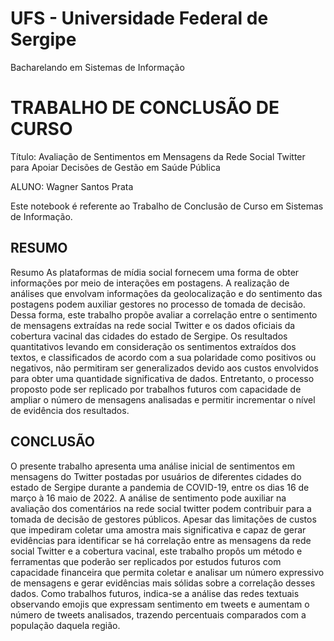 
# UFS - Universidade Federal de Sergipe
Bacharelando em Sistemas de Informação

# TRABALHO DE CONCLUSÃO DE CURSO
Título: Avaliação de Sentimentos em Mensagens da Rede Social Twitter para Apoiar Decisões de Gestão em Saúde Pública

ALUNO: Wagner Santos Prata

Este notebook é referente ao Trabalho de Conclusão de Curso em Sistemas de Informação.

## RESUMO
Resumo
As plataformas de mídia social fornecem uma forma de obter informações por meio de interações em postagens. A realização de análises que envolvam informações da geolocalização e do sentimento das postagens podem auxiliar gestores no processo de tomada de decisão. Dessa forma, este trabalho propõe avaliar a correlação entre o sentimento de mensagens extraídas na rede social Twitter e os dados oficiais da cobertura vacinal das cidades do estado de Sergipe. Os resultados quantitativos levando em consideração os sentimentos extraídos dos textos, e classificados de acordo com a sua polaridade como positivos ou negativos, não permitiram ser generalizados devido aos custos envolvidos para obter uma quantidade significativa de dados. Entretanto, o processo proposto pode ser replicado por trabalhos futuros com capacidade de ampliar o número de mensagens analisadas e permitir incrementar o nível de evidência dos resultados.

## CONCLUSÃO
O presente trabalho apresenta uma análise inicial de sentimentos em mensagens do Twitter postadas por usuários de diferentes cidades do estado de Sergipe durante a
pandemia de COVID-19, entre os dias 16 de março à 16 maio de 2022. A análise de sentimento pode auxiliar na avaliação dos comentários na rede social
twitter podem contribuir para a tomada de decisão de gestores públicos. Apesar das limitações de custos que impediram coletar uma amostra mais significativa e capaz de
gerar evidências para identificar se há correlação entre as mensagens da rede social Twitter e a cobertura vacinal, este trabalho propôs um método e ferramentas que poderão ser replicados por estudos futuros com capacidade financeira que permita coletar e analisar um número expressivo de mensagens e gerar evidências mais sólidas sobre a correlação desses dados.
Como trabalhos futuros, indica-se a análise das redes textuais observando emojis que expressam sentimento em tweets e aumentam o número de tweets analisados, trazendo
percentuais comparados com a população daquela região.

